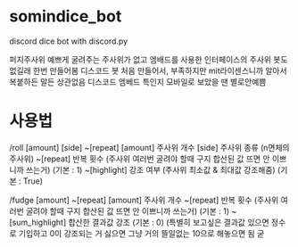 # somindice_bot
discord dice bot with discord.py

퍼지주사위 예쁘게 굴려주는 주사위가 없고 엠배드를 사용한 인터페이스의 주사위 봇도 없길래 한번 만들어봄
디스코드 봇 처음 만들어서, 부족하지만 mit라이센스니까 알아서 복붙하든 말든 상관없음
디스코드 엠베드 특인지 모바일로 보았을 땐 별로안예쁨 


# 사용법
 /roll [amount] [side] ~[repeat]
 [amount]          주사위 개수
 [side]            주사위 종류 (n면체의 주사위) 
 ~[repeat]         반복 횟수 (주사위 여러번 굴려야 할때 구지 합산된 값 뜨면 안 이쁘니까 쓰는거) (기본 : 1)
 ~[highlight]      강조 여부 (주사위 최소값 & 최대값 강조해줌) (기본 : True) 

 /fudge [amount] ~[repeat]
 [amount]          주사위 개수
 ~[repeat]         반복 횟수 (주사위 여러번 굴려야 할때 구지 합산된 값 뜨면 안 이쁘니까 쓰는거) (기본 : 1)
 ~[sum_highlight]  합산한 결과값 강조 (기본 : 0) (특별히 보고싶은 결과값 있으면 정수로 기입하고 0이 강조되는 거 싫으면 그냥 거의 뜰일없는 10으로 해놓으면 됨 굳
